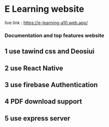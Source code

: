 # E Learning website

live link : https://e-learning-a10.web.app/

### Documentation and top features website

## 1 use tawind css and Deosiui

## 2 use React Native

## 3 use firebase Authentication

## 4 PDF download support

## 5 use express server

